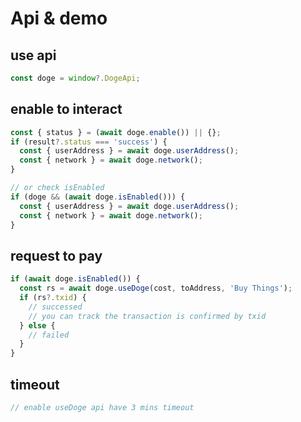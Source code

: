 
# Api & demo

## use api

```javascript
const doge = window?.DogeApi;
```

## enable to interact

```javascript
const { status } = (await doge.enable()) || {};
if (result?.status === 'success') {
  const { userAddress } = await doge.userAddress();
  const { network } = await doge.network();
}

// or check isEnabled
if (doge && (await doge.isEnabled())) {
  const { userAddress } = await doge.userAddress();
  const { network } = await doge.network();
}
```

## request to pay

```javascript
if (await doge.isEnabled()) {
  const rs = await doge.useDoge(cost, toAddress, 'Buy Things');
  if (rs?.txid) {
    // successed
    // you can track the transaction is confirmed by txid
  } else {
    // failed
  }
}
```

## timeout

```javascript
// enable useDoge api have 3 mins timeout
```


